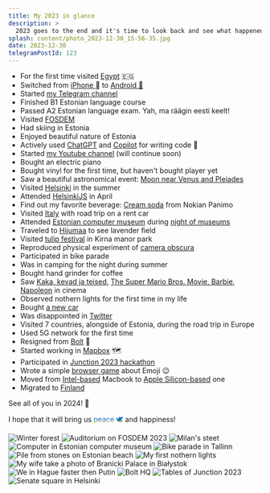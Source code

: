 ```yaml
---
title: My 2023 in glance
description: >
  2023 goes to the end and it's time to look back and see what happened.
splash: content/photo_2023-12-30_15-56-35.jpg
date: 2023-12-30
telegramPostId: 123
---
```

- For the first time visited <a href="https://www.openstreetmap.org/relation/1473947" target="_blank">Egypt</a> 🇪🇬
- Switched from <a href="https://support.apple.com/kb/SP779" target="_blank">iPhone </a> to <a href="https://www.samsung.com/global/galaxy/galaxy-z-fold4/" target="_blank">Android 🤖</a>
- Started <a href="https://t.me/underootlabs" target="_blank">my Telegram channel</a>
- Finished B1 Estonian language course
- Passed A2 Estonian language exam. Yah, ma räägin eesti keelt!
- Visited <a href="/blog/2023/02/06/fosdem2023/" target="_blank">FOSDEM</a>
- Had skiing in Estonia
- Enjoyed beautiful nature of Estonia
- Actively used <a href="https://chat.openai.com/" target="_blank">ChatGPT</a> and <a href="https://github.com/features/copilot" target="_blank">Copilot</a> for writing code 🤖
- Started <a href="https://www.youtube.com/@underootlabs" target="_blank">my Youtube channel</a> (will continue soon)
- Bought an electric piano
- Bought vinyl for the first time, but haven't bought player yet
- Saw a beautiful astronomical event: <a href="https://t.me/underootlabs/42" target="_blank">Moon near Venus and Pleiades</a>
- Visited <a href="https://www.openstreetmap.org/relation/34914" target="_blank">Helsinki</a> in the summer
- Attended <a href="https://meetabit.com/events/helsinkijs-april-2023" target="_blank">HelsinkiJS</a> in April
- Find out my favorite beverage: <a href="https://nokianpanimo.fi/tuote/sunn-cream-soda/" target="_blank">Cream soda</a> from Nokian Panimo
- Visited <a href="https://www.openstreetmap.org/relation/365331" target="_blank">Italy</a> with road trip on a rent car
- Attended <a href="https://arvutimuuseum.ee" target="_blank">Estonian computer museum</a> during <a href="https://www.instagram.com/estonianmuseums/" target="_blank">night of museums</a>
- Traveled to <a href="https://www.openstreetmap.org/relation/147194"  target="_blank">Hijumaa</a> to see lavender field
- Visited <a href="https://www.visitestonia.com/en/kirna-manor-park">tulip festival</a> in Kirna manor park
- Reproduced physical experiment of <a href="https://en.wikipedia.org/wiki/Camera_obscura" target="_blank">camera obscura</a>
- Participated in bike parade
- Was in camping for the night during summer
- Bought hand grinder for coffee
- Saw <a href="https://www.imdb.com/title/tt26762515" target="_blank">Kaka, kevad ja teised</a>, <a href="https://www.imdb.com/title/tt6718170" target="_blank">The Super Mario Bros. Movie, <a href="https://www.imdb.com/title/tt1517268" target="_blank">Barbie</a>, <a href="https://www.imdb.com/title/tt13287846" target="_blank">Napoleon</a> in cinema
- Observed nothern lights for the first time in my life
- Bought <a href="https://en.wikipedia.org/wiki/Mazda_CX-5" target="_blank">a new car</a>
- Was disappointed in <a href="https://x.com" target="_blank">Twitter</a>
- Visited 7 countries, alongside of Estonia, during the road trip in Europe
- Used 5G network for the first time
- Resigned from <a href="https://bolt.eu" target="_blank">Bolt</a> 💚
- Started working in <a href="https://mapbox.com" target="_blank">Mapbox</a> 🗺
- Participated in <a href="https://t.me/underootlabs/112" target="_blank">Junction 2023 hackathon</a>
- Wrote a simple <a href="https://underoot.dev/emerji/" target="_blank">browser game</a> about Emoji 😉
- Moved from <a href="https://support.apple.com/kb/SP809" target="_blank">Intel-based</a> Macbook to <a href="https://support.apple.com/kb/SP898" target="_blank">Apple Silicon-based</a> one
- Migrated to <a href="https://www.openstreetmap.org/relation/54224" target="_blank">Finland</a>

See all of you in 2024! 🎉

I hope that it will bring us <span style="background: -webkit-linear-gradient(#0066cc 50%, #ffcc00); -webkit-background-clip: text;-webkit-text-fill-color: transparent;">peace 🕊️</span> and happiness!

<script src="https://unpkg.com/@appnest/masonry-layout/umd/masonry-layout.min.js"></script>
<masonry-layout gap="20">
<img src="{% imageUrl 'content/photo_2023-12-30_15-56-26.jpg' %}" alt="Winter forest" />
<img src="{% imageUrl 'content/photo_2023-12-30_15-56-24.jpg' %}" alt="Auditorium on FOSDEM 2023" />
<img src="{% imageUrl 'content/photo_2023-12-30_15-56-28.jpg' %}" alt="Milan's steet" />
<img src="{% imageUrl 'content/photo_2023-12-30_15-56-30.jpg' %}" alt="Computer in Estonian computer museum" />
<img src="{% imageUrl 'content/photo_2023-12-30_15-56-32.jpg' %}" alt="Bike parade in Tallinn" />
<img src="{% imageUrl 'content/photo_2023-12-30_15-56-33.jpg' %}" alt="Pile from stones on Estonian beach" />
<img src="{% imageUrl 'content/photo_2023-12-30_15-56-35.jpg' %}" alt="My first nothern lights" />
<img src="{% imageUrl 'content/photo_2023-12-30_15-56-36.jpg' %}" alt="My wife take a photo of Branicki Palace in Białystok" />
<img src="{% imageUrl 'content/photo_2023-12-30_15-56-38.jpg' %}" alt="We in Hague faster then Putin" />
<img src="{% imageUrl 'content/photo_2023-12-30_15-56-40.jpg' %}" alt="Bolt HQ" />
<img src="{% imageUrl 'content/photo_2023-12-30_15-56-41.jpg' %}" alt="Tables of Junction 2023" />
<img src="{% imageUrl 'content/photo_2023-12-30_15-56-43.jpg' %}" alt="Senate square in Helsinki" />

</masonry-layout>
